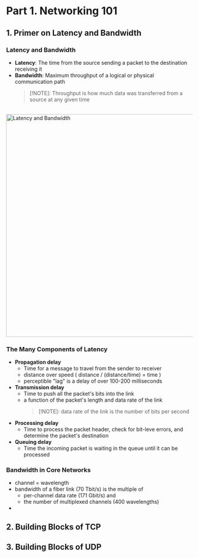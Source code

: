 # Part 1. Networking 101

## 1. Primer on Latency and Bandwidth

### Latency and Bandwidth

- **Latency**: The time from the source sending a packet to the destination receiving it
- **Bandwidth**: Maximum throughput of a logical or physical communication path
    > [!NOTE]: Throughput is how much data was transferred from a source at any given time

<br>
<img src="https://d3ansictanv2wj.cloudfront.net/hpbn_0101-13f123fd47ea08d5c5dec2bd8712c833.png" alt="Latency and Bandwidth" width="600"/>
<br>

### The Many Components of Latency

- **Propagation delay**
    - Time for a message to travel from the sender to receiver
    - distance over speed ( distance / (distance/time) = time )
    - perceptible "lag" is a delay of over 100-200 milliseconds 
- **Transmission delay**
    - Time to push all the packet's bits into the link
    - a function of the packet's length and data rate of the link
        > [!NOTE]: data rate of the link is the number of bits per second
- **Processing delay**
    - Time to process the packet header, check for bit-leve errors, and determine the packet's destination
- **Queuing delay**
    - Time the incoming packet is waiting in the queue until it can be processed

### Bandwidth in Core Networks

- channel = wavelength
- bandwidth of a fiber link (70 Tbit/s) is the multiple of
    - per-channel data rate (171 Gbit/s) and
    - the number of multiplexed channels (400 wavelengths)
- 


## 2. Building Blocks of TCP


## 3. Building Blocks of UDP